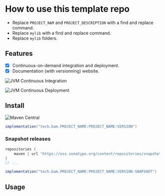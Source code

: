 # How to use this template repo

- Replace `PROJECT_NAM` and `PROJECT_DESCRIPTION` with a find and replace command.
- Replace `mylib` with a find and replace command.
- Replace `mylib` folders.

## Features

- [x] Continuous-on-demand integration and deployment.
- [x] Documentation (with versionning) website.

![JVM Continuous Integration](https://github.com/bamlab/PROJECT_NAME/workflows/JVM%20Continuous%20Integration/badge.svg)

![JVM Continuous Deployment](https://github.com/bamlab/PROJECT_NAME/workflows/JVM%20Continuous%20Deployment/badge.svg)

## Install

![Maven Central](https://img.shields.io/maven-central/v/tech.bam.PROJECT_NAME/PROJECT_NAME-jvm)

```groovy
implementation("tech.bam.PROJECT_NAME:PROJECT_NAME:VERSION")
```

### Snapshot releases

```groovy
repositories {
    maven { url "https://oss.sonatype.org/content/repositories/snapshots" } // Add this line
}
// ...

implementation("tech.bam.PROJECT_NAME:PROJECT_NAME:VERSION-SNAPSHOT")
```

## Usage

